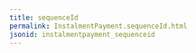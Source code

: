 ```yaml
---
title: sequenceId
permalink: InstalmentPayment.sequenceId.html
jsonid: instalmentpayment_sequenceid
---
```

